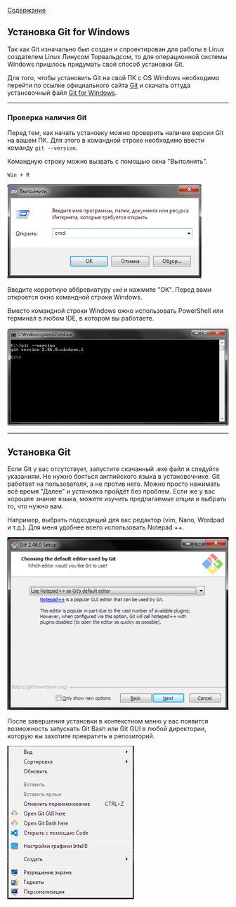 [Содержание](./readme.md)

## Установка Git for Windows

Так как Git изначально был создан и спроектирован для работы в Linux создателем Linux Линусом Торвальдсом, то для операционной системы Windows пришлось придумать свой способ установки Git.

Для того, чтобы установить Git на свой ПК с OS Windows необходимо перейти по ссылке официального сайта [Git](https://git-scm.com) и скачать оттуда установочный файл [Git for Windows](https://git-scm.com/download/win).

***
### Проверка наличия Git

Перед тем, как начать установку можно проверить наличие версии Git на вашем ПК. Для этого в командной строке необходимо ввести команду `git --version`.

Командную строку можно вызвать с помощью окна "Выполнить".
```
Win + R
```

![Окно "Выполнить"](./assets/WinR.png)


Введите корроткую аббревиатуру `cmd` и нажмите "ОК". Перед вами откроется окно командной строки Windows. 

Вместо командной строки Windows ожно использовать PowerShell или терминал в любом IDE, в котором вы работаете.

![Версия Git](./assets/cmd_git_version.png)

***

## Установка Git

Если Git у вас отсутствует, запустите скачанный .exe файл и следуйте указаниям. Не нужно бояться английского языка в установочнике. Git работает на пользователя, а не против него. Можно просто нажимать всё время "Далее" и установка пройдёт без проблем. Если же у вас хорошее знание языка, можете изучить предлагаемые опции и выбрать то, что нужно вам.

Например, выбрать подходящий для вас редактор (vim, Nano, Wordpad и т.д.). Для меня удобнее всего использовать Notepad ++.

![Выбор редактора](./assets/git_setup_3.PNG)

После завершения установки в контекстном меню у вас появится возможность запускать Git Bash или Git GUI в любой директории, которую вы захотите превратить в репозиторий.

![Инструменты Git](./assets/Git_tools.png)